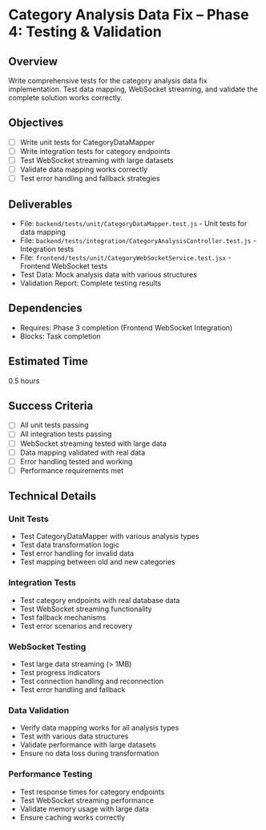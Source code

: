 # Category Analysis Data Fix – Phase 4: Testing & Validation

## Overview
Write comprehensive tests for the category analysis data fix implementation. Test data mapping, WebSocket streaming, and validate the complete solution works correctly.

## Objectives
- [ ] Write unit tests for CategoryDataMapper
- [ ] Write integration tests for category endpoints
- [ ] Test WebSocket streaming with large datasets
- [ ] Validate data mapping works correctly
- [ ] Test error handling and fallback strategies

## Deliverables
- File: `backend/tests/unit/CategoryDataMapper.test.js` - Unit tests for data mapping
- File: `backend/tests/integration/CategoryAnalysisController.test.js` - Integration tests
- File: `frontend/tests/unit/CategoryWebSocketService.test.jsx` - Frontend WebSocket tests
- Test Data: Mock analysis data with various structures
- Validation Report: Complete testing results

## Dependencies
- Requires: Phase 3 completion (Frontend WebSocket Integration)
- Blocks: Task completion

## Estimated Time
0.5 hours

## Success Criteria
- [ ] All unit tests passing
- [ ] All integration tests passing
- [ ] WebSocket streaming tested with large data
- [ ] Data mapping validated with real data
- [ ] Error handling tested and working
- [ ] Performance requirements met

## Technical Details

### Unit Tests
- Test CategoryDataMapper with various analysis types
- Test data transformation logic
- Test error handling for invalid data
- Test mapping between old and new categories

### Integration Tests
- Test category endpoints with real database data
- Test WebSocket streaming functionality
- Test fallback mechanisms
- Test error scenarios and recovery

### WebSocket Testing
- Test large data streaming (> 1MB)
- Test progress indicators
- Test connection handling and reconnection
- Test error handling and fallback

### Data Validation
- Verify data mapping works for all analysis types
- Test with various data structures
- Validate performance with large datasets
- Ensure no data loss during transformation

### Performance Testing
- Test response times for category endpoints
- Test WebSocket streaming performance
- Validate memory usage with large data
- Ensure caching works correctly 